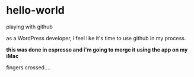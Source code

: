 # hello-world
playing with github

as a WordPress developer, i feel like it's time to use github in my process.

**this was done in espresso and i'm going to merge it using the app on my iMac**

fingers crossed....